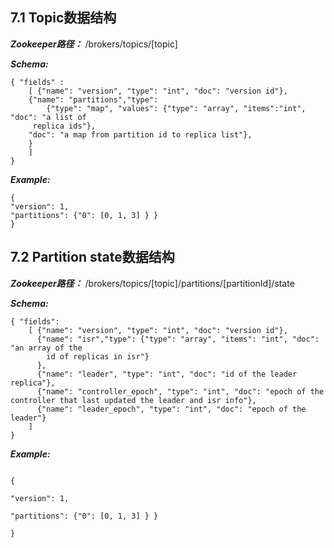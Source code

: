 ## **7.1 Topic数据结构**

***Zookeeper路径：*** \/brokers\/topics\/\[topic\]

***Schema:***
```
{ "fields" :
    [ {"name": "version", "type": "int", "doc": "version id"},
    {"name": "partitions","type": 
        {"type": "map", "values": {"type": "array", "items":"int", "doc": "a list of
     replica ids"},
    "doc": "a map from partition id to replica list"},
    }
    ]
}
```
***Example:***
```
{
"version": 1,
"partitions": {"0": [0, 1, 3] } }
}
```


## **7.2 Partition state数据结构**
***Zookeeper路径：*** /brokers/topics/[topic]/partitions/[partitionId]/state

***Schema:***

```
{ "fields":
    [ {"name": "version", "type": "int", "doc": "version id"},
      {"name": "isr","type": {"type": "array", "items": "int", "doc": "an array of the 
        id of replicas in isr"}
      },
      {"name": "leader", "type": "int", "doc": "id of the leader replica"},
      {"name": "controller_epoch", "type": "int", "doc": "epoch of the controller that last updated the leader and isr info"},
      {"name": "leader_epoch", "type": "int", "doc": "epoch of the leader"}
    ]
}
```

***Example:***

```

{

"version": 1,

"partitions": {"0": [0, 1, 3] } }

}

```







